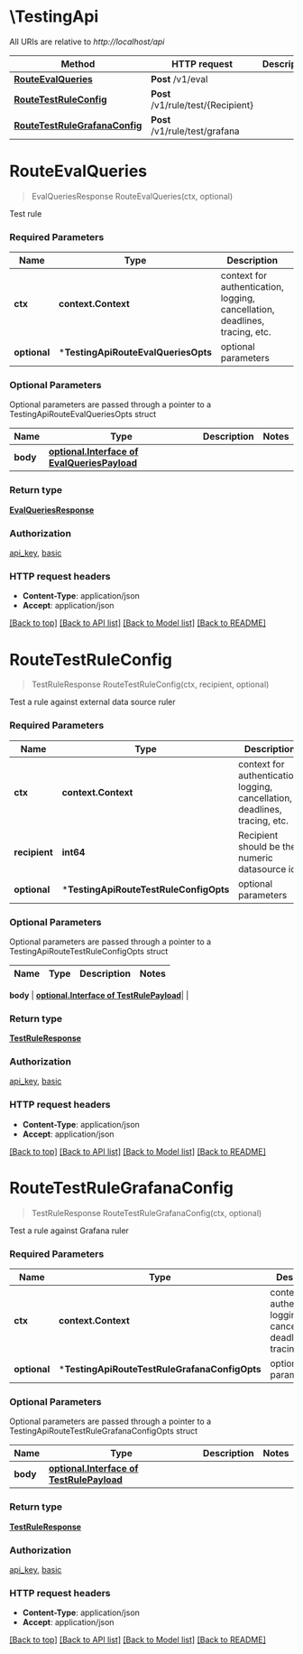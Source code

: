 # \TestingApi

All URIs are relative to *http://localhost/api*

Method | HTTP request | Description
------------- | ------------- | -------------
[**RouteEvalQueries**](TestingApi.md#RouteEvalQueries) | **Post** /v1/eval | 
[**RouteTestRuleConfig**](TestingApi.md#RouteTestRuleConfig) | **Post** /v1/rule/test/{Recipient} | 
[**RouteTestRuleGrafanaConfig**](TestingApi.md#RouteTestRuleGrafanaConfig) | **Post** /v1/rule/test/grafana | 


# **RouteEvalQueries**
> EvalQueriesResponse RouteEvalQueries(ctx, optional)


Test rule

### Required Parameters

Name | Type | Description  | Notes
------------- | ------------- | ------------- | -------------
 **ctx** | **context.Context** | context for authentication, logging, cancellation, deadlines, tracing, etc.
 **optional** | ***TestingApiRouteEvalQueriesOpts** | optional parameters | nil if no parameters

### Optional Parameters
Optional parameters are passed through a pointer to a TestingApiRouteEvalQueriesOpts struct

Name | Type | Description  | Notes
------------- | ------------- | ------------- | -------------
 **body** | [**optional.Interface of EvalQueriesPayload**](EvalQueriesPayload.md)|  | 

### Return type

[**EvalQueriesResponse**](EvalQueriesResponse.md)

### Authorization

[api_key](../README.md#api_key), [basic](../README.md#basic)

### HTTP request headers

 - **Content-Type**: application/json
 - **Accept**: application/json

[[Back to top]](#) [[Back to API list]](../README.md#documentation-for-api-endpoints) [[Back to Model list]](../README.md#documentation-for-models) [[Back to README]](../README.md)

# **RouteTestRuleConfig**
> TestRuleResponse RouteTestRuleConfig(ctx, recipient, optional)


Test a rule against external data source ruler

### Required Parameters

Name | Type | Description  | Notes
------------- | ------------- | ------------- | -------------
 **ctx** | **context.Context** | context for authentication, logging, cancellation, deadlines, tracing, etc.
  **recipient** | **int64**| Recipient should be the numeric datasource id | 
 **optional** | ***TestingApiRouteTestRuleConfigOpts** | optional parameters | nil if no parameters

### Optional Parameters
Optional parameters are passed through a pointer to a TestingApiRouteTestRuleConfigOpts struct

Name | Type | Description  | Notes
------------- | ------------- | ------------- | -------------

 **body** | [**optional.Interface of TestRulePayload**](TestRulePayload.md)|  | 

### Return type

[**TestRuleResponse**](TestRuleResponse.md)

### Authorization

[api_key](../README.md#api_key), [basic](../README.md#basic)

### HTTP request headers

 - **Content-Type**: application/json
 - **Accept**: application/json

[[Back to top]](#) [[Back to API list]](../README.md#documentation-for-api-endpoints) [[Back to Model list]](../README.md#documentation-for-models) [[Back to README]](../README.md)

# **RouteTestRuleGrafanaConfig**
> TestRuleResponse RouteTestRuleGrafanaConfig(ctx, optional)


Test a rule against Grafana ruler

### Required Parameters

Name | Type | Description  | Notes
------------- | ------------- | ------------- | -------------
 **ctx** | **context.Context** | context for authentication, logging, cancellation, deadlines, tracing, etc.
 **optional** | ***TestingApiRouteTestRuleGrafanaConfigOpts** | optional parameters | nil if no parameters

### Optional Parameters
Optional parameters are passed through a pointer to a TestingApiRouteTestRuleGrafanaConfigOpts struct

Name | Type | Description  | Notes
------------- | ------------- | ------------- | -------------
 **body** | [**optional.Interface of TestRulePayload**](TestRulePayload.md)|  | 

### Return type

[**TestRuleResponse**](TestRuleResponse.md)

### Authorization

[api_key](../README.md#api_key), [basic](../README.md#basic)

### HTTP request headers

 - **Content-Type**: application/json
 - **Accept**: application/json

[[Back to top]](#) [[Back to API list]](../README.md#documentation-for-api-endpoints) [[Back to Model list]](../README.md#documentation-for-models) [[Back to README]](../README.md)

